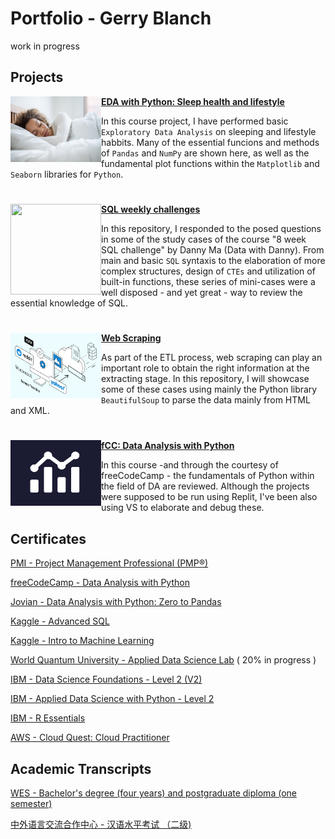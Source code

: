 # Portfolio - Gerry Blanch

work in progress


## Projects

<img align="left" width="145" height="105" src="https://github.com/GBlanch/Portfolio/blob/main/0.Files/0.Practice-work-projects/0.FCC/oviahealth_TM.jpg"> **[EDA with Python:
Sleep health and lifestyle](https://jovian.com/g-blandugar/course-project-exploratory-data-analysis-03aug2023)**

In this course project, I have performed basic `Exploratory Data Analysis` on sleeping and lifestyle habbits. 
Many of the essential funcions and methods of `Pandas` and `NumPy` are shown here, as well as the fundamental plot functions within the `Matplotlib` and `Seaborn` libraries for `Python`.

#

<img align="left" width="145" height="145" src="https://github.com/GBlanch/SQL-weekly-challenges/blob/main/A.Files/sql-challenge-png.png"> **[SQL weekly challenges](https://github.com/GBlanch/SQL-weekly-challenges/tree/main)**

In this repository, I responded to the posed questions in some of the study cases of the course "8 week SQL challenge" by Danny Ma (Data with Danny).
From main and basic `SQL` syntaxis to the elaboration of more complex structures, design of `CTEs` and utilization of built-in functions, these series of mini-cases were a well disposed  - and yet great  - way  to review the essential knowledge of SQL.

#


<img align="left" width="145" height="105" src="https://github.com/GBlanch/Web-scraping/blob/main/0.Files/0.images/580x348-Image_by_D.Tarasov%20_from_PrivateProxy.me.png"> **[Web Scraping](https://github.com/GBlanch/Web-scraping/blob/main/1.List%20of%20best-selling%20books/web_scraping_04AUG2023.ipynb)**

As part of the ETL process, web scraping can play an important role to obtain the right information at the extracting stage. 
In this repository, I will showcase some of these cases using mainly the Python library `BeautifulSoup` to parse the data mainly from HTML and XML.

#


<img align="left" width="145" height="105" src="https://github.com/GBlanch/fCC-Data-Analysis-with-Python-Certification/blob/main/A.pngs/for_portfolio_intro.png"> **[fCC: Data Analysis with Python](https://github.com/GBlanch/fCC-Data-Analysis-with-Python-Certification)**

In this course -and through the courtesy of freeCodeCamp - the fundamentals of Python within the field of DA are reviewed.
Although the projects were supposed to be run using Replit, I've been also using VS to elaborate and debug these.


## Certificates

[PMI - Project Management Professional (PMP®)](https://github.com/GBlanch/Portfolio/blob/main/0.Files/1.Certificates/A.PMP/PMI%20Certfication.pdf)

[freeCodeCamp - Data Analysis with Python](https://github.com/GBlanch/Portfolio/blob/main/0.Files/1.Certificates/0.FCC/DA_with_Python_fCC_GBA.png)

[Jovian - Data Analysis with Python: Zero to Pandas](https://github.com/GBlanch/Portfolio/blob/main/0.Files/1.Certificates/0.FCC/Jovian_with_FFC_certificate%20_GBA.pdf)

[Kaggle - Advanced SQL](https://github.com/GBlanch/Portfolio/blob/main/0.Files/1.Certificates/3.Kaggle/Gerry%20Blanch%20-%20Advanced%20SQL.png)

[Kaggle - Intro to Machine Learning](https://github.com/GBlanch/Portfolio/blob/main/0.Files/1.Certificates/3.Kaggle/Gerry%20Blanch%20-%20Intro%20to%20Machine%20Learning.png)

[World Quantum University - Applied Data Science Lab](https://www.credly.com/org/wqu/badge/applied-data-science-lab)  ( 20% in progress )

[IBM - Data Science Foundations - Level 2 (V2)](https://www.credly.com/badges/d320cd32-ac1c-4361-b6be-68a2dbf29e20/linked_in_profile)

[IBM - Applied Data Science with Python - Level 2](https://www.credly.com/badges/4378b6b3-0a2a-4aaf-96b1-f839fe201a63/linked_in_profile)

[IBM - R Essentials](https://www.credly.com/badges/8234bcee-2bd1-49df-960e-e7a03c95c058/linked_in_profile)

[AWS - Cloud Quest: Cloud Practitioner](https://www.credly.com/badges/328c80e7-1584-4b77-bf44-d844f81e7eea/linked_in_profile)


## Academic Transcripts

[WES - Bachelor's degree (four years) and postgraduate diploma (one semester)](https://github.com/GBlanch/Portfolio/tree/main/0.Files/A.Transcripts/0.WES%20Course-by-Course%20report)

[中外语言交流合作中心 - 汉语水平考试 （二级)](https://github.com/GBlanch/Portfolio/tree/main/0.Files/A.Transcripts/2.%20%E6%B1%89%E8%AF%AD%E6%B0%B4%E5%B9%B3%E8%80%83%E8%AF%95%20%EF%BC%88%E4%BA%8C%E7%BA%A7%EF%BC%89%20-%20HSK%202)


